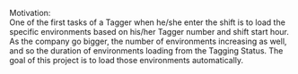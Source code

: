 Motivation:<br />
One of the first tasks of a Tagger when he/she enter the shift is to load the specific environments based on his/her Tagger number and shift start hour.
As the company go bigger, the number of environments increasing as well, and so the duration of environments loading from the Tagging Status.
The goal of this project is to load those environments automatically.


